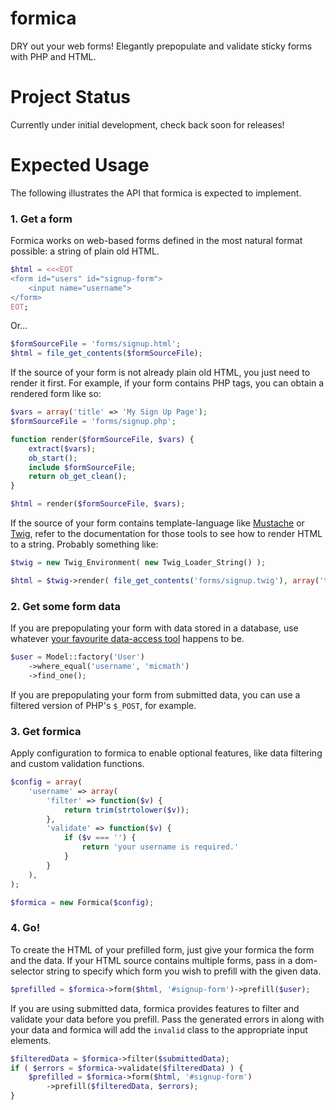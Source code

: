 formica
=======

DRY out your web forms! Elegantly prepopulate and validate sticky forms with PHP and HTML.

Project Status
==============

Currently under initial development, check back soon for releases!

Expected Usage
==============

The following illustrates the API that formica is expected to implement.

### 1. Get a form

Formica works on web-based forms defined in the most natural format possible: a string of plain old HTML.

```php
$html = <<<EOT
<form id="users" id="signup-form">
	<input name="username">
</form>
EOT;
```
Or...

```php
$formSourceFile = 'forms/signup.html';
$html = file_get_contents($formSourceFile);
```

If the source of your form is not already plain old HTML, you just need to render it first. For example, if your form contains PHP tags, you can obtain a rendered form like so:

```php
$vars = array('title' => 'My Sign Up Page');
$formSourceFile = 'forms/signup.php';

function render($formSourceFile, $vars) {
	extract($vars);
    ob_start();
    include $formSourceFile;
	return ob_get_clean();
}

$html = render($formSourceFile, $vars);
```

If the source of your form contains template-language like [Mustache](http://mustache.github.io/) or [Twig](http://twig.sensiolabs.org/doc/api.html), refer to the documentation for those tools to see how to render HTML to a string. Probably something like:

```php
$twig = new Twig_Environment( new Twig_Loader_String() );

$html = $twig->render( file_get_contents('forms/signup.twig'), array('title' => 'My Sign Up Page') );
```

### 2. Get some form data

If you are prepopulating your form with data stored in a database, use whatever [your favourite data-access tool](http://j4mie.github.io/idiormandparis/) happens to be.

```php
$user = Model::factory('User')
    ->where_equal('username', 'micmath')
    ->find_one();
```

If you are prepopulating your form from submitted data, you can use a filtered version of PHP's `$_POST`, for example.

### 3. Get formica

Apply configuration to formica to enable optional features, like data filtering and custom validation functions.

```php
$config = array(
	'username' => array(
		'filter' => function($v) {
			return trim(strtolower($v));
		},
		'validate' => function($v) {
			if ($v === '') {
				return 'your username is required.'			
			}
		}
	),
);

$formica = new Formica($config);
```

### 4. Go!

To create the HTML of your prefilled form, just give your formica the form and the data. If your HTML source contains multiple forms, pass in a dom-selector string to specify which form you wish to prefill with the given data.

```php
$prefilled = $formica->form($html, '#signup-form')->prefill($user);
```

If you are using submitted data, formica provides features to filter and validate your data before you prefill. Pass the generated errors in along with your data and formica will add the `invalid` class to the appropriate input elements.


```php
$filteredData = $formica->filter($submittedData);
if ( $errors = $formica->validate($filteredData) ) {
    $prefilled = $formica->form($html, '#signup-form')
        ->prefill($filteredData, $errors);
}
```
